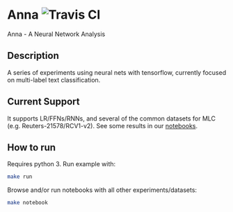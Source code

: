 # Anna <img src="https://travis-ci.org/jpbottaro/anna.svg?branch=master" alt="Travis CI">

Anna - A Neural Network Analysis

## Description

A series of experiments using neural nets with tensorflow, currently focused on
multi-label text classification.

## Current Support

It supports LR/FFNs/RNNs, and several of the common datasets for MLC (e.g.
Reuters-21578/RCV1-v2). See some results in our [notebooks](notebook/text).

## How to run

Requires python 3. Run example with:

```bash
make run
```

Browse and/or run notebooks with all other experiments/datasets:

```bash
make notebook
```
